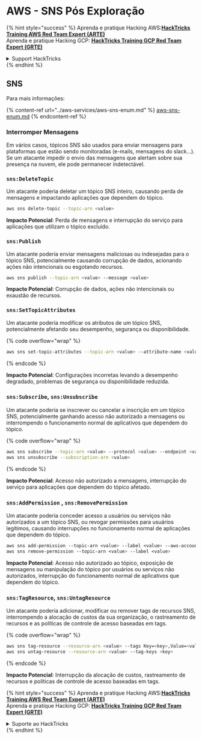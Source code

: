 # AWS - SNS Pós Exploração

{% hint style="success" %}
Aprenda e pratique Hacking AWS:<img src="../../../.gitbook/assets/image (1).png" alt="" data-size="line">[**HackTricks Training AWS Red Team Expert (ARTE)**](https://training.hacktricks.xyz/courses/arte)<img src="../../../.gitbook/assets/image (1).png" alt="" data-size="line">\
Aprenda e pratique Hacking GCP: <img src="../../../.gitbook/assets/image (2).png" alt="" data-size="line">[**HackTricks Training GCP Red Team Expert (GRTE)**<img src="../../../.gitbook/assets/image (2).png" alt="" data-size="line">](https://training.hacktricks.xyz/courses/grte)

<details>

<summary>Support HackTricks</summary>

* Confira os [**planos de assinatura**](https://github.com/sponsors/carlospolop)!
* **Junte-se ao** 💬 [**grupo do Discord**](https://discord.gg/hRep4RUj7f) ou ao [**grupo do telegram**](https://t.me/peass) ou **siga**-nos no **Twitter** 🐦 [**@hacktricks\_live**](https://twitter.com/hacktricks\_live)**.**
* **Compartilhe truques de hacking enviando PRs para o** [**HackTricks**](https://github.com/carlospolop/hacktricks) e [**HackTricks Cloud**](https://github.com/carlospolop/hacktricks-cloud) repositórios do github.

</details>
{% endhint %}

## SNS

Para mais informações:

{% content-ref url="../aws-services/aws-sns-enum.md" %}
[aws-sns-enum.md](../aws-services/aws-sns-enum.md)
{% endcontent-ref %}

### Interromper Mensagens

Em vários casos, tópicos SNS são usados para enviar mensagens para plataformas que estão sendo monitoradas (e-mails, mensagens do slack...). Se um atacante impedir o envio das mensagens que alertam sobre sua presença na nuvem, ele pode permanecer indetectável.

### `sns:DeleteTopic`

Um atacante poderia deletar um tópico SNS inteiro, causando perda de mensagens e impactando aplicações que dependem do tópico.
```bash
aws sns delete-topic --topic-arn <value>
```
**Impacto Potencial**: Perda de mensagens e interrupção do serviço para aplicações que utilizam o tópico excluído.

### `sns:Publish`

Um atacante poderia enviar mensagens maliciosas ou indesejadas para o tópico SNS, potencialmente causando corrupção de dados, acionando ações não intencionais ou esgotando recursos.
```bash
aws sns publish --topic-arn <value> --message <value>
```
**Impacto Potencial**: Corrupção de dados, ações não intencionais ou exaustão de recursos.

### `sns:SetTopicAttributes`

Um atacante poderia modificar os atributos de um tópico SNS, potencialmente afetando seu desempenho, segurança ou disponibilidade.

{% code overflow="wrap" %}
```bash
aws sns set-topic-attributes --topic-arn <value> --attribute-name <value> --attribute-value <value>
```
{% endcode %}

**Impacto Potencial**: Configurações incorretas levando a desempenho degradado, problemas de segurança ou disponibilidade reduzida.

### `sns:Subscribe`, `sns:Unsubscribe`

Um atacante poderia se inscrever ou cancelar a inscrição em um tópico SNS, potencialmente ganhando acesso não autorizado a mensagens ou interrompendo o funcionamento normal de aplicativos que dependem do tópico.

{% code overflow="wrap" %}
```bash
aws sns subscribe --topic-arn <value> --protocol <value> --endpoint <value>
aws sns unsubscribe --subscription-arn <value>
```
{% endcode %}

**Impacto Potencial**: Acesso não autorizado a mensagens, interrupção do serviço para aplicações que dependem do tópico afetado.

### `sns:AddPermission` , `sns:RemovePermission`

Um atacante poderia conceder acesso a usuários ou serviços não autorizados a um tópico SNS, ou revogar permissões para usuários legítimos, causando interrupções no funcionamento normal de aplicações que dependem do tópico.
```css
aws sns add-permission --topic-arn <value> --label <value> --aws-account-id <value> --action-name <value>
aws sns remove-permission --topic-arn <value> --label <value>
```
**Impacto Potencial**: Acesso não autorizado ao tópico, exposição de mensagens ou manipulação do tópico por usuários ou serviços não autorizados, interrupção do funcionamento normal de aplicativos que dependem do tópico.

### `sns:TagResource`, `sns:UntagResource`

Um atacante poderia adicionar, modificar ou remover tags de recursos SNS, interrompendo a alocação de custos da sua organização, o rastreamento de recursos e as políticas de controle de acesso baseadas em tags.

{% code overflow="wrap" %}
```bash
aws sns tag-resource --resource-arn <value> --tags Key=<key>,Value=<value>
aws sns untag-resource --resource-arn <value> --tag-keys <key>
```
{% endcode %}

**Impacto Potencial**: Interrupção da alocação de custos, rastreamento de recursos e políticas de controle de acesso baseadas em tags.

{% hint style="success" %}
Aprenda e pratique Hacking AWS:<img src="../../../.gitbook/assets/image (1).png" alt="" data-size="line">[**HackTricks Training AWS Red Team Expert (ARTE)**](https://training.hacktricks.xyz/courses/arte)<img src="../../../.gitbook/assets/image (1).png" alt="" data-size="line">\
Aprenda e pratique Hacking GCP: <img src="../../../.gitbook/assets/image (2).png" alt="" data-size="line">[**HackTricks Training GCP Red Team Expert (GRTE)**<img src="../../../.gitbook/assets/image (2).png" alt="" data-size="line">](https://training.hacktricks.xyz/courses/grte)

<details>

<summary>Suporte ao HackTricks</summary>

* Confira os [**planos de assinatura**](https://github.com/sponsors/carlospolop)!
* **Junte-se ao** 💬 [**grupo do Discord**](https://discord.gg/hRep4RUj7f) ou ao [**grupo do telegram**](https://t.me/peass) ou **siga**-nos no **Twitter** 🐦 [**@hacktricks\_live**](https://twitter.com/hacktricks\_live)**.**
* **Compartilhe truques de hacking enviando PRs para os repositórios do** [**HackTricks**](https://github.com/carlospolop/hacktricks) e [**HackTricks Cloud**](https://github.com/carlospolop/hacktricks-cloud).

</details>
{% endhint %}
